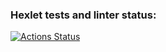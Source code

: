 ### Hexlet tests and linter status:
[![Actions Status](https://github.com/wrldhmn/frontend-project-lvl1/workflows/hexlet-check/badge.svg)](https://github.com/wrldhmn/frontend-project-lvl1/actions)